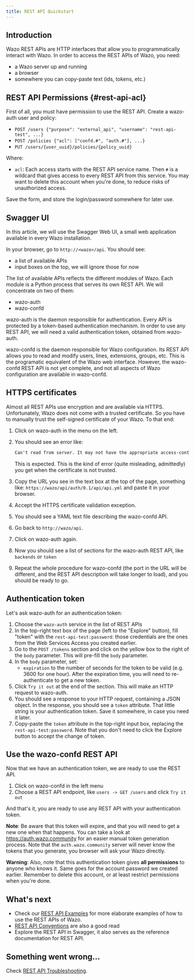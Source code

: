 ```yaml
---
title: REST API Quickstart
---
```


## Introduction

Wazo REST APIs are HTTP interfaces that allow you to programmatically interact with Wazo. In order
to access the REST APIs of Wazo, you need:

- a Wazo server up and running
- a browser
- somewhere you can copy-paste text (ids, tokens, etc.)

## REST API Permissions {#rest-api-acl}

First of all, you must have permission to use the REST API. Create a wazo-auth user and policy:

- `POST /users {"purpose": "external_api", "username": "rest-api-test", ...}`
- `POST /policies {"acl": ["confd.#", "auth.#"], ...}`
- `PUT /users/{user_uuid}/policies/{policy_uuid}`

Where:

- `acl`: Each access starts with the REST API service name. Then `#` is a wildcard that gives access
  to every REST API from this service. You may want to delete this account when you're done, to
  reduce risks of unauthorized access.

Save the form, and store the login/password somewhere for later use.

## Swagger UI

In this article, we will use the Swagger Web UI, a small web application available in every Wazo
installation.

In your browser, go to `http://<wazo>/api`. You should see:

- a list of available APIs
- input boxes on the top, we will ignore those for now

The list of available APIs reflects the different modules of Wazo. Each module is a Python process
that serves its own REST API. We will concentrate on two of them:

- wazo-auth
- wazo-confd

wazo-auth is the daemon responsible for authentication. Every API is protected by a token-based
authentication mechanism. In order to use any REST API, we will need a valid authentication token,
obtained from wazo-auth.

wazo-confd is the daemon responsible for Wazo configuration. Its REST API allows you to read and
modify users, lines, extensions, groups, etc. This is the programatic equivalent of the Wazo web
interface. However, the wazo-confd REST API is not yet complete, and not all aspects of Wazo
configuration are available in wazo-confd.

## HTTPS certificates

Almost all REST APIs use encryption and are available via HTTPS. Unfortunately, Wazo does not come
with a trusted certificate. So you have to manually trust the self-signed certificate of your Wazo.
To that end:

1. Click on wazo-auth in the menu on the left.
2. You should see an error like:

   ```markdown
   Can't read from server. It may not have the appropriate access-control-origin settings.
   ```

   This is expected. This is the kind of error (quite misleading, admittedly) you get when the
   certificate is not trusted.

3. Copy the URL you see in the text box at the top of the page, something like:
   `https://wazo/api/auth/0.1/api/api.yml` and paste it in your browser.
4. Accept the HTTPS certificate validation exception.
5. You should see a YAML text file describing the wazo-confd API.
6. Go back to `http://wazo/api`.
7. Click on wazo-auth again.
8. Now you should see a list of sections for the wazo-auth REST API, like `backends` or `token`
9. Repeat the whole procedure for wazo-confd (the port in the URL will be different, and the REST
   API description will take longer to load), and you should be ready to go.

## Authentication token

Let's ask wazo-auth for an authentication token:

1. Choose the `wazo-auth` service in the list of REST APIs
2. In the top-right text box of the page (left to the "Explore" button), fill "token" with the
   `rest-api-test:password`: those credentials are the ones from the Web Services Access you created
   earlier.
3. Go to the `POST /tokens` section and click on the yellow box to the right of the `body`
   parameter. This will pre-fill the `body` parameter.
4. In the `body` parameter, set:
   - `expiration` to the number of seconds for the token to be valid (e.g. 3600 for one hour). After
     the expiration time, you will need to re-authenticate to get a new token.
5. Click `Try it out` at the end of the section. This will make an HTTP request to wazo-auth.
6. You should see a response to your HTTP request, containing a JSON object. In the response, you
   should see a `token` attribute. That little string is your authentication token. Save it
   somewhere, in case you need it later.
7. Copy-paste the `token` attribute in the top-right input box, replacing the
   `rest-api-test:password`. Note that you don't need to click the Explore button to accept the
   change of token.

## Use the wazo-confd REST API

Now that we have an authentication token, we are ready to use the REST API.

1.  Click on wazo-confd in the left menu
2.  Choose a REST API endpoint, like `users -> GET /users` and click `Try it out`

And that's it, you are ready to use any REST API with your authentication token.

**Note**: Be aware that this token will expire, and that you will need to get a new one when that
happens. You can take a look at <https://auth.wazo.community> for an easier manual token generation
process. Note that the `auth.wazo.community` server will never know the tokens that you generate,
you browser will ask your Wazo directly.

**Warning**: Also, note that this authentication token gives **all permissions** to anyone who knows
it. Same goes for the account password we created earlier. Remember to delete this account, or at
least restrict permissions when you're done.

## What's next

- Check our [REST API Examples](/uc-doc/api_sdk/rest_api/examples) for more elaborate examples of
  how to use the REST APIs of Wazo.
- [REST API Conventions](/uc-doc/api_sdk/rest_api/conventions) are also a good read
- Explore the REST API in Swagger, it also serves as the reference documentation for REST API.

## Something went wrong...

Check [REST API Troubleshooting](/uc-doc/api_sdk/rest_api/troubleshooting).
